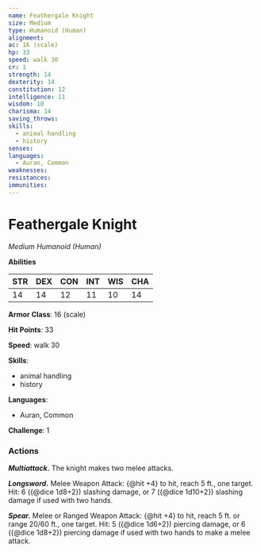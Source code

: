 ```yaml
---
name: Feathergale Knight
size: Medium
type: Humanoid (Human)
alignment: 
ac: 16 (scale)
hp: 33
speed: walk 30
cr: 1
strength: 14
dexterity: 14
constitution: 12
intelligence: 11
wisdom: 10
charisma: 14
saving_throws:
skills:
  - animal handling
  - history
senses: 
languages:
  - Auran, Common
weaknesses:
resistances:
immunities:
---
```


# Feathergale Knight

*Medium Humanoid (Human)*

**Abilities**

| STR | DEX | CON | INT | WIS | CHA |
| --- | --- | --- | --- | --- | --- |
| 14 | 14 | 12 | 11 | 10 | 14 |

**Armor Class**: 16 (scale)

**Hit Points**: 33

**Speed**: walk 30

**Skills**:
  - animal handling
  - history

**Languages**:
  - Auran, Common

**Challenge**: 1

### Actions
***Multiattack.*** The knight makes two melee attacks.

***Longsword.*** Melee Weapon Attack: {@hit +4} to hit, reach 5 ft., one target. Hit: 6 ({@dice 1d8+2}) slashing damage, or 7 ({@dice 1d10+2}) slashing damage if used with two hands.

***Spear.*** Melee or Ranged Weapon Attack: {@hit +4} to hit, reach 5 ft. or range 20/60 ft., one target. Hit: 5 ({@dice 1d6+2}) piercing damage, or 6 ({@dice 1d8+2}) piercing damage if used with two hands to make a melee attack.

